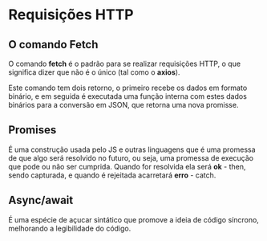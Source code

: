 # Requisições HTTP

## O comando Fetch

O comando **fetch** é o padrão para se realizar requisições HTTP, o que significa dizer que não é o único (tal como o **axios**).

Este comando tem dois retorno, o primeiro recebe os dados em formato binário, e em seguida é executada uma função interna com estes dados binários para a conversão em JSON, que retorna uma nova promisse. 


## Promises

É uma construção usada pelo JS e outras linguagens que é uma promessa de que algo será resolvido no futuro, ou seja, uma promessa de execução que pode ou não ser cumprida. Quando for resolvida ela será **ok** - then, sendo capturada, e quando é rejeitada acarretará **erro** - catch.

## Async/await

É uma espécie de açucar sintático que promove a ideia de código síncrono, melhorando a legibilidade do código. 


